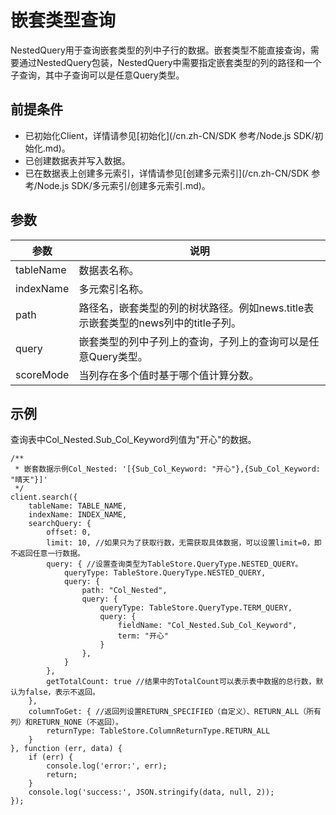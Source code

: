 # 嵌套类型查询

NestedQuery用于查询嵌套类型的列中子行的数据。嵌套类型不能直接查询，需要通过NestedQuery包装，NestedQuery中需要指定嵌套类型的列的路径和一个子查询，其中子查询可以是任意Query类型。

## 前提条件

-   已初始化Client，详情请参见[初始化](/cn.zh-CN/SDK 参考/Node.js SDK/初始化.md)。
-   已创建数据表并写入数据。
-   已在数据表上创建多元索引，详情请参见[创建多元索引](/cn.zh-CN/SDK 参考/Node.js SDK/多元索引/创建多元索引.md)。

## 参数

|参数|说明|
|--|--|
|tableName|数据表名称。|
|indexName|多元索引名称。|
|path|路径名，嵌套类型的列的树状路径。例如news.title表示嵌套类型的news列中的title子列。|
|query|嵌套类型的列中子列上的查询，子列上的查询可以是任意Query类型。|
|scoreMode|当列存在多个值时基于哪个值计算分数。|

## 示例

查询表中Col\_Nested.Sub\_Col\_Keyword列值为"开心"的数据。

```
/**
 * 嵌套数据示例Col_Nested: '[{Sub_Col_Keyword: "开心"},{Sub_Col_Keyword: "晴天"}]'
 */
client.search({
    tableName: TABLE_NAME,
    indexName: INDEX_NAME,
    searchQuery: {
        offset: 0,
        limit: 10, //如果只为了获取行数，无需获取具体数据，可以设置limit=0，即不返回任意一行数据。
        query: { //设置查询类型为TableStore.QueryType.NESTED_QUERY。
            queryType: TableStore.QueryType.NESTED_QUERY,
            query: {
                path: "Col_Nested",
                query: {
                    queryType: TableStore.QueryType.TERM_QUERY,
                    query: {
                        fieldName: "Col_Nested.Sub_Col_Keyword",
                        term: "开心"
                    }
                },
            }
        },
        getTotalCount: true //结果中的TotalCount可以表示表中数据的总行数，默认为false，表示不返回。
    },
    columnToGet: { //返回列设置RETURN_SPECIFIED（自定义）、RETURN_ALL（所有列）和RETURN_NONE（不返回）。
        returnType: TableStore.ColumnReturnType.RETURN_ALL
    }
}, function (err, data) {
    if (err) {
        console.log('error:', err);
        return;
    }
    console.log('success:', JSON.stringify(data, null, 2));
});
```

